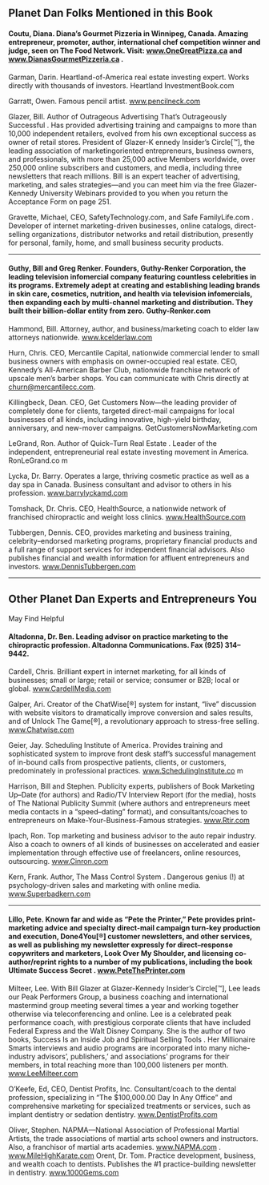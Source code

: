 ## Planet Dan Folks Mentioned in this Book

#### Coutu, Diana. Diana’s Gourmet Pizzeria in Winnipeg, Canada. Amazing entrepreneur, promoter, author, international chef competition winner and judge, seen on The Food Network. Visit: www.OneGreatPizza.ca and www.DianasGourmetPizzeria.ca .

 Garman, Darin. Heartland-of-America real estate investing expert. Works directly with thousands of investors. Heartland InvestmentBook.com

 Garratt, Owen. Famous pencil artist. www.pencilneck.com

 Glazer, Bill. Author of Outrageous Advertising That’s Outrageously Successful . Has provided advertising training and campaigns to more than 10,000 independent retailers, evolved from his own exceptional success as owner of retail stores. President of Glazer-K ennedy Insider’s Circle[™], the leading association of marketingoriented entrepreneurs, business owners, and professionals, with more than 25,000 active Members worldwide, over 250,000 online subscribers and customers, and media, including three newsletters that reach millions. Bill is an expert teacher of advertising, marketing, and sales strategies—and you can meet him via the free Glazer- Kennedy University Webinars provided to you when you return the Acceptance Form on page 251.

 Gravette, Michael, CEO, SafetyTechnology.com, and Safe FamilyLife.com . Developer of internet marketing-driven businesses, online catalogs, direct-selling organizations, distributor networks and retail distribution, presently for personal, family, home, and small business security products.

-----

#### Guthy, Bill and Greg Renker. Founders, Guthy-Renker Corporation, the leading television infomercial company featuring countless celebrities in its programs. Extremely adept at creating and establishing leading brands in skin care, cosmetics, nutrition, and health via television infomercials, then expanding each by multi-channel marketing and distribution. They built their billion-dollar entity from zero. Guthy-Renker.com

 Hammond, Bill. Attorney, author, and business/marketing coach to elder law attorneys nationwide. www.kcelderlaw.com

 Hurn, Chris. CEO, Mercantile Capital, nationwide commercial lender to small business owners with emphasis on owner-occupied real estate. CEO, Kennedy’s All-American Barber Club, nationwide franchise network of upscale men’s barber shops. You can communicate with Chris directly at churn@mercantilecc.com.

 Killingbeck, Dean. CEO, Get Customers Now—the leading provider of completely done for clients, targeted direct-mail campaigns for local businesses of all kinds, including innovative, high-yield birthday, anniversary, and new-mover campaigns. GetCustomersNowMarketing.com

 LeGrand, Ron. Author of Quick–Turn Real Estate . Leader of the independent, entrepreneurial real estate investing movement in America. RonLeGrand.co m

 Lycka, Dr. Barry. Operates a large, thriving cosmetic practice as well as a day spa in Canada. Business consultant and advisor to others in his profession. www.barrylyckamd.com

 Tomshack, Dr. Chris. CEO, HealthSource, a nationwide network of franchised chiropractic and weight loss clinics. www.HealthSource.com

 Tubbergen, Dennis. CEO, provides marketing and business training, celebrity–endorsed marketing programs, proprietary financial products and a full range of support services for independent financial advisors. Also publishes financial and wealth information for affluent entrepreneurs and investors. www.DennisTubbergen.com

-----

## Other Planet Dan Experts and Entrepreneurs You
 May Find Helpful

#### Altadonna, Dr. Ben. Leading advisor on practice marketing to the chiropractic profession. Altadonna Communications. Fax (925) 314–9442.

 Cardell, Chris. Brilliant expert in internet marketing, for all kinds of businesses; small or large; retail or service; consumer or B2B; local or global. www.CardellMedia.com

 Galper, Ari. Creator of the ChatWise[®] system for instant, “live” discussion with website visitors to dramatically improve conversion and sales results, and of Unlock The Game[®], a revolutionary approach to stress-free selling. www.Chatwise.com

 Geier, Jay. Scheduling Institute of America. Provides training and sophisticated system to improve front desk staff’s successful management of in-bound calls from prospective patients, clients, or customers, predominately in professional practices. www.SchedulingInstitute.co m

 Harrison, Bill and Stephen. Publicity experts, publishers of Book Marketing Up–Date (for authors) and Radio/TV Interview Report (for the media), hosts of The National Publicity Summit (where authors and entrepreneurs meet media contacts in a “speed–dating” format), and consultants/coaches to entrepreneurs on Make-Your-Business-Famous strategies. www.Rtir.com

 Ipach, Ron. Top marketing and business advisor to the auto repair industry. Also a coach to owners of all kinds of businesses on accelerated and easier implementation through effective use of freelancers, online resources, outsourcing. www.Cinron.com

 Kern, Frank. Author, The Mass Control System . Dangerous genius (!) at psychology-driven sales and marketing with online media. www.Superbadkern.com

-----

#### Lillo, Pete. Known far and wide as “Pete the Printer,” Pete provides print- marketing advice and specialty direct-mail campaign turn-key production and execution, Done4You[®] customer newsletters, and other services, as well as publishing my newsletter expressly for direct–response copywriters and marketers, Look Over My Shoulder, and licensing co-author/reprint rights to a number of my publications, including the book Ultimate Success Secret . www.PeteThePrinter.com

 Milteer, Lee. With Bill Glazer at Glazer-Kennedy Insider’s Circle[™], Lee leads our Peak Performers Group, a business coaching and international mastermind group meeting several times a year and working together otherwise via teleconferencing and online. Lee is a celebrated peak performance coach, with prestigious corporate clients that have included Federal Express and the Walt Disney Company. She is the author of two books, Success Is an Inside Job and Spiritual Selling Tools . Her Millionaire Smarts interviews and audio programs are incorporated into many niche- industry advisors’, publishers,’ and associations’ programs for their members, in total reaching more than 100,000 listeners per month. www.LeeMilteer.com

 O’Keefe, Ed, CEO, Dentist Profits, Inc. Consultant/coach to the dental profession, specializing in “The $100,000.00 Day In Any Office” and comprehensive marketing for specialized treatments or services, such as implant dentistry or sedation dentistry. www.DentistProfits.com

 Oliver, Stephen. NAPMA—National Association of Professional Martial Artists, the trade associations of martial arts school owners and instructors. Also, a franchisor of martial arts academies. www.NAPMA.com . www.MileHighKarate.com Orent, Dr. Tom. Practice development, business, and wealth coach to dentists. Publishes the #1 practice-building newsletter in dentistry. www.1000Gems.com